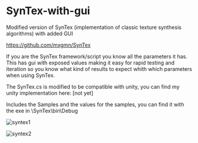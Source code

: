 # SynTex-with-gui
Modified version of SynTex (implementation of classic texture synthesis algorithms) with added GUI

https://github.com/mxgmn/SynTex

If you are the SynTex framework/script you know all the parameters it has.
This has gui with exposed values making it easy for rapid testing and iteration so you know what kind of results to expect whith which parameters when using SynTex.

The SynTex.cs is modified to be compatible with unity, you can find my unity implementation here:
[not yet]

Includes the Samples and the values for the samples, you can find it with the exe in \SynTex\bin\Debug


![syntex1](https://user-images.githubusercontent.com/41348897/43478965-933213b2-94ff-11e8-8a55-b642ef7d8379.png)

![syntex2](https://user-images.githubusercontent.com/41348897/43478966-9351dd46-94ff-11e8-957c-c7720e2a6bf0.png)
